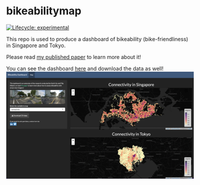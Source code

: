 
<!-- README.md is generated from README.Rmd. Please edit that file -->

# bikeabilitymap

<!-- badges: start -->

[![Lifecycle:
experimental](https://img.shields.io/badge/lifecycle-experimental-orange.svg)](https://lifecycle.r-lib.org/articles/stages.html#experimental)
<!-- badges: end -->

This repo is used to produce a dashboard of bikeability
(bike-friendliness) in Singapore and Tokyo.

Please read [my published
paper](https://www.researchgate.net/publication/354710278_Assessing_bikeability_with_street_view_imagery_and_computer_vision)
to learn more about it!

You can see the dashboard
[here](https://koichi-ito.shinyapps.io/bikeabilitymap/) and download the
data as well! ![dashboard](inst/app/www/screen_shot.png "screen_shot")
